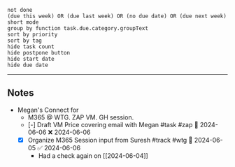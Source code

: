 ```tasks 
not done 
(due this week) OR (due last week) OR (no due date) OR (due next week)
short mode
group by function task.due.category.groupText
sort by priority
sort by tag 
hide task count
hide postpone button
hide start date
hide due date
```
----------------
## Notes 

- Megan's Connect for 
	- M365 @ WTG. ZAP VM. GH session. 
	- [-] Draft VM Price covering email with Megan #task #zap 📅 2024-06-06 ❌ 2024-06-06
	- [x] Organize M365 Session input from Suresh #track #wtg 📅 2024-06-05 ✅ 2024-06-06
		- Had a check again on [[2024-06-04]]
